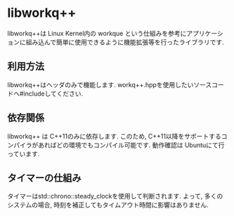 # libworkq++

libworkq++は Linux Kernel内の workque という仕組みを参考にアプリケーションに組み込んで簡単に使用できるように機能拡張等を行ったライブラリです.

## 利用方法

libworkq++はヘッダのみで機能します.
workq++.hppを使用したいソースコードへ#includeしてください.

## 依存関係

libworkq++ は C++11のみに依存します. このため, C++11以降をサポートするコンパイラがあればどの環境でもコンパイル可能です.
動作確認は Ubuntuにて行っています.


## タイマーの仕組み

タイマーはstd::chrono::steady_clockを使用して判断されます. よって, 多くのシステムの場合, 時刻を補正してもタイムアウト時間に影響はありません.


